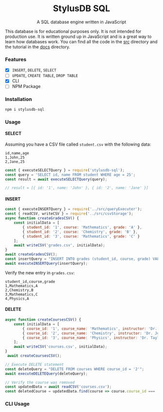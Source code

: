 <h1 align="center">StylusDB SQL</h1>
<p align="center">A SQL database engine written in JavaScript</p>

This database is for educational purposes only. It is not intended for production use. It is written ground up in JavaScript and is a great way to learn how databases work. You can find all the code in the [src](./src) directory and the tutorial in the [docs](./docs) directory.

### Features
- [x] `INSERT`, `DELETE`, `SELECT`
- [ ] `UPDATE`, `CREATE TABLE`, `DROP TABLE`
- [x] CLI
- [ ] NPM Package

### Installation

```bash
npm i stylusdb-sql
```

### Usage

#### SELECT
Assuming you have a CSV file called `student.csv` with the following data:
```
id,name,age
1,John,25
2,Jane,25
```
```javascript
const { executeSELECTQuery } = require('stylusdb-sql');
const query = 'SELECT id, name FROM student WHERE age = 25';
const result = await executeSELECTQuery(query);

// result = [{ id: '1', name: 'John' }, { id: '2', name: 'Jane' }]
```

#### INSERT
```javascript
const { executeINSERTQuery } = require('../src/queryExecuter');
const { readCSV, writeCSV } = require('../src/csvStorage');
async function createGradesCSV() {
    const initialData = [
        { student_id: '1', course: 'Mathematics', grade: 'A' },
        { student_id: '2', course: 'Chemistry', grade: 'B' },
        { student_id: '3', course: 'Mathematics', grade: 'C' }
    ];
    await writeCSV('grades.csv', initialData);
}
await createGradesCSV();
const insertQuery = "INSERT INTO grades (student_id, course, grade) VALUES ('4', 'Physics', 'A')";
await executeINSERTQuery(insertQuery);
```

Verify the new entry in `grades.csv`:
```csv
student_id,course,grade
1,Mathematics,A
2,Chemistry,B
3,Mathematics,C
4,Physics,A
```

#### DELETE
```javascript
async function createCoursesCSV() {
    const initialData = [
        { course_id: '1', course_name: 'Mathematics', instructor: 'Dr. Smith' },
        { course_id: '2', course_name: 'Chemistry', instructor: 'Dr. Jones' },
        { course_id: '3', course_name: 'Physics', instructor: 'Dr. Taylor' }
    ];
    await writeCSV('courses.csv', initialData);
}
 await createCoursesCSV();

// Execute DELETE statement
const deleteQuery = "DELETE FROM courses WHERE course_id = '2'";
await executeDELETEQuery(deleteQuery);

// Verify the course was removed
const updatedData = await readCSV('courses.csv');
const deletedCourse = updatedData.find(course => course.course_id === '2');
```

### CLI Usage



